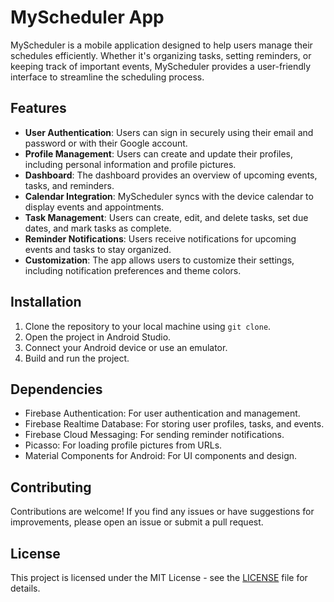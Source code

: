 # MyScheduler App

MyScheduler is a mobile application designed to help users manage their schedules efficiently. Whether it's organizing tasks, setting reminders, or keeping track of important events, MyScheduler provides a user-friendly interface to streamline the scheduling process.

## Features

- **User Authentication**: Users can sign in securely using their email and password or with their Google account.
- **Profile Management**: Users can create and update their profiles, including personal information and profile pictures.
- **Dashboard**: The dashboard provides an overview of upcoming events, tasks, and reminders.
- **Calendar Integration**: MyScheduler syncs with the device calendar to display events and appointments.
- **Task Management**: Users can create, edit, and delete tasks, set due dates, and mark tasks as complete.
- **Reminder Notifications**: Users receive notifications for upcoming events and tasks to stay organized.
- **Customization**: The app allows users to customize their settings, including notification preferences and theme colors.



## Installation

1. Clone the repository to your local machine using `git clone`.
2. Open the project in Android Studio.
3. Connect your Android device or use an emulator.
4. Build and run the project.

## Dependencies

- Firebase Authentication: For user authentication and management.
- Firebase Realtime Database: For storing user profiles, tasks, and events.
- Firebase Cloud Messaging: For sending reminder notifications.
- Picasso: For loading profile pictures from URLs.
- Material Components for Android: For UI components and design.

## Contributing

Contributions are welcome! If you find any issues or have suggestions for improvements, please open an issue or submit a pull request.

## License

This project is licensed under the MIT License - see the [LICENSE](LICENSE) file for details.
